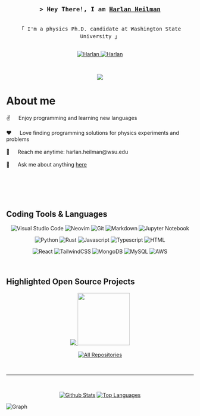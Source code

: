 <!-- Intro  -->
<h3 align="center">
        <samp>&gt; Hey There!, I am
                <b><a target="_blank" href="https://www.linkedin.com/in/harlan-heilman-aa6b81127/">Harlan Heilman</a></b>
        </samp>
</h3>


<p align="center"> 
  <samp>
    <br>
    「 I'm a physics Ph.D. candidate at Washington State University 」
    <br>
    <br>
  </samp>
</p>

<p align="center">
 <a href="https://www.linkedin.com/in/harlan-heilman-aa6b81127/" target="_blank">
  <img src="https://img.shields.io/badge/LinkedIn-0077B5?style=for-the-badge&logo=linkedin&logoColor=white" alt="Harlan"/>
 </a>
 <a href="https://www.instagram.com/har.haaaarrr/" target="_blank">
  <img src="https://img.shields.io/badge/Instagram-fe4164?style=for-the-badge&logo=instagram&logoColor=white" alt="Harlan" />
 </a> 
</p>
<br />
<p align="center">
	<img src="https://raw.githubusercontent.com/catppuccin/catppuccin/main/assets/footers/gray0_ctp_on_line.svg?sanitize=true" />
</p>

<!-- About Section -->
 # About me
 
<p>
 ✌️ &emsp; Enjoy programming and learning new languages <br/><br/>
 ❤️ &emsp; Love finding programming solutions for physics experiments and problems<br/><br/>
 📧 &emsp; Reach me anytime: harlan.heilman@wsu.edu<br/><br/>
 💬 &emsp; Ask me about anything <a href = "https://github.com/HarlanHeilman/HarlanHeilman/issues"> here </a> <br></br>
</p>
<br/>
<br/>
<br/>

## Coding Tools & Languages
<div align = "center">
	
![Visual Studio Code](https://img.shields.io/badge/Visual%20Studio%20Code-0078d7.svg?style=for-the-badge&logo=visual-studio-code&logoColor=white)
![Neovim](https://img.shields.io/badge/NeoVim-%2357A143.svg?&style=for-the-badge&logo=neovim&logoColor=white)
![Git](https://img.shields.io/badge/Git-F05032?style=for-the-badge&logo=git&logoColor=white)
![Markdown](https://img.shields.io/badge/Markdown-000000?style=for-the-badge&logo=markdown&logoColor=white)
![Jupyter Notebook](https://img.shields.io/badge/jupyter-%23FA0F00.svg?style=for-the-badge&logo=jupyter&logoColor=white)

![Python](https://img.shields.io/badge/python-3670A0?style=for-the-badge&logo=python&logoColor=ffdd54)
![Rust](https://img.shields.io/badge/rust-%23000000.svg?style=for-the-badge&logo=rust&logoColor=white)
![Javascript](https://img.shields.io/badge/Javascript-F0DB4F?style=for-the-badge&labelColor=black&logo=javascript&logoColor=F0DB4F)
![Typescript](https://img.shields.io/badge/Typescript-007acc?style=for-the-badge&labelColor=black&logo=typescript&logoColor=007acc)
![HTML](https://img.shields.io/badge/HTML5-E34F26?style=for-the-badge&logo=html5&logoColor=white)

![React](https://img.shields.io/badge/-React-61DBFB?style=for-the-badge&labelColor=black&logo=react&logoColor=61DBFB)
![TailwindCSS](https://img.shields.io/badge/tailwindcss-%2338B2AC.svg?style=for-the-badge&logo=tailwind-css&logoColor=white)
![MongoDB](https://img.shields.io/badge/MongoDB-4EA94B?style=for-the-badge&logo=mongodb&logoColor=white)
![MySQL](https://img.shields.io/badge/mysql-4479A1.svg?style=for-the-badge&logo=mysql&logoColor=white)
![AWS](https://img.shields.io/badge/AWS-%23FF9900.svg?style=for-the-badge&logo=amazon-aws&logoColor=white)

</div>
<br/>

## Highlighted Open Source Projects
<p align="center">
	<a align="left" href="https://github.com/WSU-Carbon-Lab/pyref"> <img src="https://github-readme-stats.vercel.app/api/pin/?username=WSU-Carbon-Lab&repo=pyref&border_color=c6d0f5&bg_color=232634&title_color=81c8be&text_color=c6d0f5&icon_color=ca9ee6"/> </a>
	<a align="right" href="https://github.com/WSU-Carbon-Lab/xray-atlas"> <img src="https://github-readme-stats.vercel.app/api/pin/?username=WSU-Carbon-Lab&repo=xray-atlas&border_color=c6d0f5&bg_color=232634&title_color=81c8be&text_color=c6d0f5&icon_color=ca9ee6" height = 140/> </a>
</p>

<p align="center">
  <a href="https://github.com/HarlanHeilman?tab=repositories" target="_blank"><img alt="All Repositories" title="All Repositories" src="https://img.shields.io/badge/-All%20Repos-2962FF?style=for-the-badge&logo=koding&logoColor=white"/></a>
</p>

<br/>
<hr/>
<br/> 

<p align="center"> 	
	<a height=200 align="center" href="https://github.com/anuraghazra/github-readme-stats"><img alt="Github Stats" src="https://github-readme-stats.vercel.app/api?username=HarlanHeilman&show_icons=true&theme=catppuccin_mocha&hide=stars&hide_title=true"/></a>
	<a height=200 align="center" href="https://github.com/anuraghazra/convoychat"><img alt="Top Languages" src="https://github-readme-stats.vercel.app/api/top-langs/?username=HarlanHeilman&layout=compact&theme=catppuccin_mocha&hide=roff,powershell&size_weight=.25&count_weight=.75"/></a>
<br/>
</p>


![Graph](https://github-readme-activity-graph.vercel.app/graph?username=HarlanHeilman&theme=catppuccin_mocha&area=true&border_color=c6d0f5&bg_color=232634&title_color=81c8be&text_color=c6d0f5&line=ca9ee6&area_color=ca9ee6&point=ca9ee6&color=81c8be)
